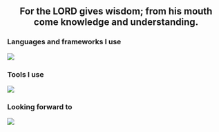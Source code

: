 <h2 align="center">For the LORD gives wisdom; from his mouth come knowledge and understanding. </h2>
<h3 align="left">Languages and frameworks I use</h3>
<p align="left">
      <img src="https://skillicons.dev/icons?i=html,css,js,cs,dotnet" />
</p>

<h3 align="left">Tools I use</h3>
<p align="left">
      <img src="https://skillicons.dev/icons?i=windows,discord,git,github,vscode" />
</p>

<h3 align="left">Looking forward to</h3>
<p align="left">
            <img src="https://skillicons.dev/icons?i=mysql,sqlite,java,spring,python,htmx,bootstrap"/>
</p>
